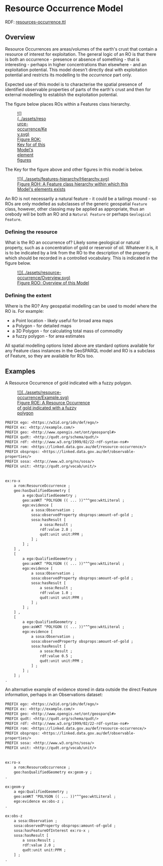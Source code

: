 # Resource Occurrence Model

RDF: [resources-occurrence.ttl](https://github.com/Geological-Survey-of-Western-Australia/GSWA-Supermodel/blob/main/rdf/components/resources-occurrence.ttl)

## Overview 

Resource Occurrences are areas/volumes of the earth's crust that contain a resource of interest for exploitation. The general logic of an RO is that there is both an occurrence - presence or absence of something - that is interesting - perhaps in higher concentrations than elsewhere - and an exploitation potential. This model doesn't directly deal with exploitation potential and restricts its modelling to the _occurrence_ part only. 

Expected use of this model is to characterise the spatial presence of identified observable properties of parts of the earth's crust and then for external modelling to establish the exploitation potential.

The figure below places ROs within a Features class hierarchy.

<a href="../../assets/resource-occurrence/Key.svg">
<figure id="figure-bh" markdown style="width:20%">
  ![](../assets/resource-occurrence/Key.svg)
  <figcaption>Figure ROK: Key for of this Model's element figures</figcaption>
</figure>
</a>

The Key for the figure above and other figures in this model is below.

<a href="../../assets/features-hierarchy/Hierarchy.svg">
<figure id="figure-gfh" markdown style="width:80%">
  ![](../assets/features-hierarchy/Hierarchy.svg)
  <figcaption>Figure ROH: A Feature class hierarchy within which this Model's elements exists</figcaption>
</figure>
</a>

An RO is not necessarily a natural feature - it could be a tailings mound - so ROs are only modelled as subclasses of the generic geospatial `Feature` class, however, other classing may be applied as appropriate, thus an orebody will be both an RO and a `Natural Feature` or perhaps `Geological Feature`.

### Defining the resource

What is the RO an occurrence of? Likely some geological or natural property, such as a concentration of gold or reservoir of oil. Whatever it is, it is to be indicated by a link from the RO to the description of the property which should be recorded in a controlled vocabulary. This is indicated in the figure below. 

<a href="../../assets/resource-occurrence/Overview.svg">
<figure id="figure-bh" markdown style="width:50%">
  ![](../assets/resource-occurrence/Overview.svg)
  <figcaption>Figure ROO: Overview of this Model</figcaption>
</figure>
</a>

### Defining the extent

Where is the RO? Any geospatial modelling can be used to model where the RO is. For example:

* a Point location - likely useful for broad area maps
* a Polygon - for detailed maps
* a 3D Polygon - for calculating total mass of commodity
* a fuzzy polygon - for area estimates

All spatial modelling options listed above are standard options available for any Feature class instances in the GeoSPARQL model and RO is a subclass of Feature, so they are available for ROs too.

## Examples

A Resource Occurrence of gold indicated with a fuzzy polygon.

<a href="../../assets/resource-occurrence/Example.svg">
<figure id="figure-bh" markdown style="width:50%">
  ![](../assets/resource-occurrence/Example.svg)
  <figcaption>Figure ROE: A Resource Occurrence of gold indicated with a fuzzy polygon</figcaption>
</figure>
</a>

```
PREFIX ego: <https://w3id.org/idn/def/ego/>
PREFIX ex: <http://example.com/>
PREFIX geo: <http://www.opengis.net/ont/geosparql#>
PREFIX qudt: <http://qudt.org/schema/qudt/>
PREFIX rdf: <http://www.w3.org/1999/02/22-rdf-syntax-ns#>
PREFIX rom: <https://linked.data.gov.au/def/resource-occurrence/>
PREFIX obsprops: <https://linked.data.gov.au/def/observable-properties/>
PREFIX sosa: <http://www.w3.org/ns/sosa/>
PREFIX unit: <http://qudt.org/vocab/unit/>


ex:ro-x
    a rom:ResourceOccurrence ;
    geo:hasQualifiedGeometry [
        a ego:QualifiedGeometry ;
        geo:asWKT "POLYGON (( ... ))"^^geo:wktLiteral ;
        ego:evidence [
            a sosa:Observation ;
            sosa:observedProperty obsprops:amount-of-gold ;
            sosa:hasResult [
                a sosa:Result ;
                rdf:value 2.0 ;
                qudt:unit unit:PPM ;
            ] ;
        ] ;
    ] ,
    [
        a ego:QualifiedGeometry ;
        geo:asWKT "POLYGON (( ... ))"^^geo:wktLiteral ;
        ego:evidence [
            a sosa:Observation ;
            sosa:observedProperty obsprops:amount-of-gold ;
            sosa:hasResult [
                a sosa:Result ;
                rdf:value 1.0 ;
                qudt:unit unit:PPM ;
            ] ;
        ] ;        
    ] ,
    [
        a ego:QualifiedGeometry ;
        geo:asWKT "POLYGON (( ... ))"^^geo:wktLiteral ;  
        ego:evidence [
            a sosa:Observation ;
            sosa:observedProperty obsprops:amount-of-gold ;
            sosa:hasResult [
                a sosa:Result ;
                rdf:value 0.5 ;
                qudt:unit unit:PPM ;
            ] ;
        ] ;           
    ] ;
.
```

An alternative example of evidence stored in data outside the direct Feature information, perhaps in an Observations dataset:

```
PREFIX ego: <https://w3id.org/idn/def/ego/>
PREFIX ex: <http://example.com/>
PREFIX geo: <http://www.opengis.net/ont/geosparql#>
PREFIX qudt: <http://qudt.org/schema/qudt/>
PREFIX rdf: <http://www.w3.org/1999/02/22-rdf-syntax-ns#>
PREFIX rom: <https://linked.data.gov.au/def/resource-occurrence/>
PREFIX obsprops: <https://linked.data.gov.au/def/observable-properties/>
PREFIX sosa: <http://www.w3.org/ns/sosa/>
PREFIX unit: <http://qudt.org/vocab/unit/>


ex:ro-x
    a rom:ResourceOccurrence ;
    geo:hasQualifiedGeometry ex:geom-y ;
.

ex:geom-y
    a ego:QualifiedGeometry ;
    geo:asWKT "POLYGON (( ... ))"^^geo:wktLiteral ;
    ego:evidence ex:obs-z ;
.

ex:obs-z
    a sosa:Observation ;
    sosa:observedProperty obsprops:amount-of-gold ;
    sosa:hasFeatureOfInterest ex:ro-x ;
    sosa:hasResult [
        a sosa:Result ;
        rdf:value 2.0 ;
        qudt:unit unit:PPM ;
    ] ;
.
```
